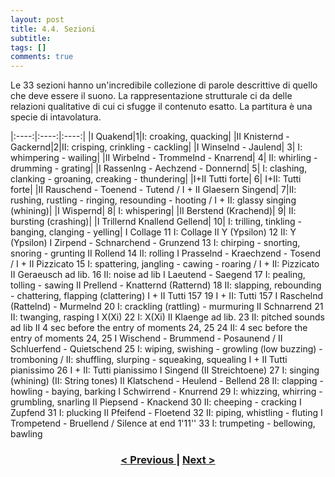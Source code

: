 ```yaml
---
layout: post
title: 4.4. Sezioni
subtitle:
tags: []
comments: true
---
```


Le 33 sezioni hanno un'incredibile collezione di parole descrittive di quello che deve essere il
suono. La rappresentazione strutturale ci da delle relazioni qualitative di cui ci sfugge il contenuto
esatto. La partitura è una specie di intavolatura.

|:----:|:----:|:----:|
|I Quakend|1|I: croaking, quacking|
|II Knisternd - Gackernd|2|II: crisping, crinkling - cackling|
|I Winselnd - Jaulend| 3| I: whimpering - wailing|
|II Wirbelnd - Trommelnd - Knarrend| 4| II: whirling - drumming - grating|
|I Rassenlng - Aechzend - Donnernd| 5| I: clashing, clanking - groaning, creaking -
thundering|
|I+II Tutti forte| 6| I+II: Tutti forte|
|II Rauschend - Toenend - Tutend / I + II Glaesern Singend| 7|II: rushing, rustling - ringing, resounding - hooting / I + II: glassy singing (whining)|
|I Wispernd| 8| I: whispering|
|II Berstend (Krachend)| 9| II: bursting (crashing)|
|I Trillernd Knallend Gellend| 10| I: trilling, tinkling - banging, clanging - yelling|
I Collage 11 I: Collage
II Y (Ypsilon) 12 II: Y (Ypsilon)
I Zirpend - Schnarchend - Grunzend 13 I: chirping - snorting, snoring - grunting
II Rollend 14 II: rolling
I Prasselnd - Kraechzend - Tosend /
I + II Pizzicato 15 I: spattering, jangling - cawing - roaring /
I + II: Pizzicato
II Geraeusch ad lib. 16 II: noise ad lib
I Laeutend - Saegend 17 I: pealing, tolling - sawing
II Prellend - Knatternd (Ratternd) 18 II: slapping, rebounding - chattering, flapping
(clattering)
I + II Tutti 157 19 I + II: Tutti 157
I Raschelnd (Rattelnd) - Murmelnd 20 I: crackling (rattling) - murmuring
II Schnarrend 21 II: twanging, rasping
I X(Xi) 22 I: X(Xi)
II Klaenge ad lib. 23 II: pitched sounds ad lib
II 4 sec before the entry of moments 24, 25 24 II: 4 sec before the entry of moments 24, 25
I Wischend - Brummend - Posaunend /
II Schluerfend - Quietschend 25
I: wiping, swishing - growling (low buzzing) -
tromboning /
II: shuffling, slurping - squeaking, squealing
I + II Tutti pianissimo 26 I + II: Tutti pianissimo
I Singend (II Streichtoene) 27 I: singing (whining) (II: String tones)
II Klatschend - Heulend - Bellend 28 II: clapping - howling - baying, barking
I Schwirrend - Knurrend 29 I: whizzing, whirring - grumbling, snarling
II Piepsend - Knackend 30 II: cheeping - cracking
I Zupfend 31 I: plucking
II Pfeifend - Floetend 32 II: piping, whistling - fluting
I Trompetend - Bruellend /
Silence at end 1'11'' 33 I: trumpeting - bellowing, bawling

<h3 style="text-align:center">
<a href="https://velitch.github.io/velitch2021-11-02-03_02_02_simboli/">< Previous </a>
|
<a href="https://velitch.github.io/velitch/2021-11-02-03_02_00_partitura/">Next ></a>
</h3>
